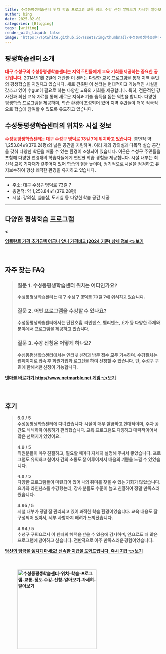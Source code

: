 ```yaml
---
title: 수성동평생학습센터 위치 학습 프로그램 교통 정보 수강 신청 알아보기 자세히 알아보기
author: bing
date: 2025-02-01
categories: [Blogging]
tags: [writing]
render_with_liquid: false
image: 'https://aptwhite.github.io/assets/img/thumbnail/수성동평생학습센터-위치-학습-프로그램-교통-정보-수강-신청-알아보기-자세히-알아보기.webp'
---
```



<h2 id='평생학습센터_소개'>평생학습센터 소개</h2>

<p><b><span style="color: #ee2323;">대구 수성구의 수성동평생학습센터는 지역 주민들에게 교육 기회를 제공하는 중요한 공간입니다.</span></b> 2014년 1월 2일에 개관한 이 센터는 다양한 교육 프로그램을 통해 지역 주민의 평생학습을 지원하고 있습니다. 새로 건축된 이 센터는 현대적이고 기능적인 시설을 갖추고 있어 수gun이 필요로 하는 다양한 교육의 기회를 제공합니다. 특히, 전문적인 강사진과 최신 교육 자료를 통해 새로운 지식과 기술 습득을 돕는 역할을 합니다. 다양한 평생학습 프로그램을 제공하며, 학습 환경이 조성되어 있어 지역 주민들이 더욱 적극적으로 학습에 참여할 수 있도록 유도하고 있습니다.</p>

<h2 id='위치와_시설_정보'>수성동평생학습센터의 위치와 시설 정보</h2>

<p><b><span style="color: #ee2323;">수성동평생학습센터는 대구 수성구 명덕로 73길 7에 위치하고 있습니다.</span></b> 총면적 약 1,253.84㎡(379.28평)의 넓은 공간을 자랑하며, 여러 개의 강의실과 다목적 실습 공간을 갖춰 다양한 학문을 배울 수 있는 환경이 조성되어 있습니다. 이곳은 수성구 주민들을 포함해 다양한 연령대의 학습자들에게 편안한 학습 경험을 제공합니다. 시설 내부는 최신식 교육 기자재가 갖추어져 있어 학습의 질을 높이며, 정기적으로 시설을 점검하고 유지보수하여 항상 쾌적한 환경을 유지하고 있습니다.</p>

<hr />

<ul>
    <li>주소: 대구 수성구 명덕로 73길 7</li>
    <li>총면적: 약 1,253.84㎡ (379.28평)</li>
    <li>시설: 강의실, 실습실, 도서실 등 다양한 학습 공간 제공</li>
</ul>

<hr />

<h2 id='다양한_프로그램_제공'>다양한 평생학습 프로그램</h2>

<p><p><b>&lt;</p>
<p><a class="click-button" title="임플란트 가격 추가금액 어금니 앞니 가격비교 (2024 기준) 상세 정보" href="https://aptwhite.github.io/posts/%EC%9E%84%ED%94%8C%EB%9E%80%ED%8A%B8-%EA%B0%80%EA%B2%A9-%EC%B6%94%EA%B0%80%EA%B8%88%EC%95%A1-%EC%96%B4%EA%B8%88%EB%8B%88-%EC%95%9E%EB%8B%88-%EA%B0%80%EA%B2%A9%EB%B9%84%EA%B5%90-(2024-%EA%B8%B0%EC%A4%80)-%EC%83%81%EC%84%B8-%EC%A0%95%EB%B3%B4/" rel="dofollow">임플란트 가격 추가금액 어금니 앞니 가격비교 (2024 기준) 상세 정보 👈 보기</a></p><br>
<h2 id='자주_찾는_FAQ'>자주 찾는 FAQ</h2>
<div itemscope="" itemtype="https://schema.org/FAQPage"> 
<blockquote> 
<div itemscope="" itemprop="mainEntity" itemtype="https://schema.org/Question"> 
<h3 itemprop="name">질문 1. 수성동평생학습센터 위치는 어디인가요?</h3> 
<div itemscope="" itemprop="acceptedAnswer" itemtype="https://schema.org/Answer"> 
<span itemprop="text"> 
<p>수성동평생학습센터는 대구 수성구 명덕로 73길 7에 위치하고 있습니다.</p> 
</span> 
</div> 
</div> 
<div itemscope="" itemprop="mainEntity" itemtype="https://schema.org/Question"> 
<h3 itemprop="name">질문 2. 어떤 프로그램을 수강할 수 있나요?</h3> 
<div itemscope="" itemprop="acceptedAnswer" itemtype="https://schema.org/Answer"> 
<span itemprop="text"> 
<p>수성동평생학습센터에서는 단전호흡, 라인댄스, 벨리댄스, 요가 등 다양한 주제와 분야에서 프로그램을 제공하고 있습니다.</p> 
</span> 
</div> 
</div> 
<div itemscope="" itemprop="mainEntity" itemtype="https://schema.org/Question"> 
<h3 itemprop="name">질문 3. 수강 신청은 어떻게 하나요?</h3> 
<div itemscope="" itemprop="acceptedAnswer" itemtype="https://schema.org/Answer"> 
<span itemprop="text"> 
<p>수성동평생학습센터에서는 인터넷 신청과 방문 접수 모두 가능하며, 수강절차는 웹페이지로 접속 후 회원가입과 로그인을 하여 신청할 수 있습니다. 단, 수성구 구민에 한해서만 신청이 가능합니다.</p> 
</span> 
</div> 
</div> 
</blockquote> 
</div>
<p><a class="click-button" title="넷마블 바로가기 https//www.netmarble.net 게임" href="https://aptwhite.github.io/posts/%EB%84%B7%EB%A7%88%EB%B8%94-%EB%B0%94%EB%A1%9C%EA%B0%80%EA%B8%B0-httpswww.netmarble.net-%EA%B2%8C%EC%9E%84/" rel="dofollow">넷마블 바로가기 https//www.netmarble.net 게임 👈 보기</a></p><br>
<h2 id='후기'>후기</h2>
<div itemscope itemtype="https://schema.org/Product">
  <blockquote>
  <div itemprop="review" itemscope itemtype="https://schema.org/Review">
      <div itemprop="reviewRating" itemscope itemtype="https://schema.org/Rating"> <span itemprop="ratingValue">5.0</span> / <span itemprop="bestRating">5</span> </div>
      <span itemprop="reviewBody">수성동평생학습센터에 다녀왔습니다. 시설이 매우 깔끔하고 현대적이며, 주차 공간도 넉넉하여 이용하기 편리했습니다. 교육 프로그램도 다양하고 매력적이어서 많은 선택지가 있었어요.</span>
  </div>
  <br>
  <div itemprop="review" itemscope itemtype="https://schema.org/Review">
      <div itemprop="reviewRating" itemscope itemtype="https://schema.org/Rating"> <span itemprop="ratingValue">4.9</span> / <span itemprop="bestRating">5</span> </div>
      <span itemprop="reviewBody">직원분들이 매우 친절하고, 필요할 때마다 자세히 설명해 주셔서 좋았습니다. 프로그램도 유익하고 참여자 간의 소통도 잘 이루어져서 배움의 기쁨을 느낄 수 있었습니다.</span>
  </div>
  <br>
  <div itemprop="review" itemscope itemtype="https://schema.org/Review">
      <div itemprop="reviewRating" itemscope itemtype="https://schema.org/Rating"> <span itemprop="ratingValue">4.8</span> / <span itemprop="bestRating">5</span> </div>
      <span itemprop="reviewBody">다양한 프로그램들이 마련되어 있어 나의 취미를 찾을 수 있는 기회가 많았습니다. 요가와 라인댄스를 수강했는데, 강사 분들도 수준이 높고 친절하여 정말 만족스러웠습니다.</span>
  </div>
  <br>
  <div itemprop="review" itemscope itemtype="https://schema.org/Review">
      <div itemprop="reviewRating" itemscope itemtype="https://schema.org/Rating"> <span itemprop="ratingValue">4.95</span> / <span itemprop="bestRating">5</span> </div>
      <span itemprop="reviewBody">시설 내부가 정말 잘 관리되고 있어 쾌적한 학습 환경이었습니다. 교육 내용도 잘 구성되어 있어서, 세부 사항까지 배려가 느껴졌습니다.</span>
  </div>
  <br>
  <div itemprop="review" itemscope itemtype="https://schema.org/Review">
      <div itemprop="reviewRating" itemscope itemtype="https://schema.org/Rating"> <span itemprop="ratingValue">4.94</span> / <span itemprop="bestRating">5</span> </div>
      <span itemprop="reviewBody">수성구 구민으로서 이 센터의 혜택을 받을 수 있음에 감사하며, 앞으로도 더 많은 프로그램에 참여하고 싶습니다. 전반적으로 아주 만족스러운 경험이었습니다.</span>
  </div>
  </blockquote>
</div>
<p><a class="click-button" title="당신의 임금을 놓치지 마세요! 신속한 지급을 도와드립니다. 즉시 지급" href="https://aptwhite.github.io/posts/%EB%8B%B9%EC%8B%A0%EC%9D%98-%EC%9E%84%EA%B8%88%EC%9D%84-%EB%86%93%EC%B9%98%EC%A7%80-%EB%A7%88%EC%84%B8%EC%9A%94!-%EC%8B%A0%EC%86%8D%ED%95%9C-%EC%A7%80%EA%B8%89%EC%9D%84-%EB%8F%84%EC%99%80%EB%93%9C%EB%A6%BD%EB%8B%88%EB%8B%A4.-%EC%A6%89%EC%8B%9C-%EC%A7%80%EA%B8%89/" rel="dofollow">당신의 임금을 놓치지 마세요! 신속한 지급을 도와드립니다. 즉시 지급 👈 보기</a></p><br>
<figure class="image"><img src="https://aptwhite.github.io/assets/img/thumbnail/수성동평생학습센터-위치-학습-프로그램-교통-정보-수강-신청-알아보기-자세히-알아보기.webp" alt="수성동평생학습센터-위치-학습-프로그램-교통-정보-수강-신청-알아보기-자세히-알아보기" width="256" height="256"></figure>